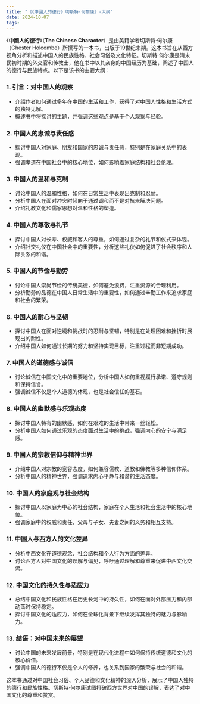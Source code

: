 ```yaml
---
title: "《《中國人的德行》切斯特·何爾康》-大纲"
date: 2024-10-07
tags: 
---
```

《**中國人的德行**》（**The Chinese Character**）是由美籍学者切斯特·何尔康（Chester Holcombe）所撰写的一本书，出版于19世纪末期。这本书旨在从西方视角分析和描述中国人的民族性格、社会习俗及文化特征。切斯特·何尔康是清末民初时期的外交官和传教士，他在书中以其亲身的中国经历为基础，阐述了中国人的德行与民族特点。以下是该书的主要大纲：

### 1. **引言：对中国人的观察**
   - 介绍作者如何通过多年在中国的生活和工作，获得了对中国人性格和生活方式的独特见解。
   - 概述书中将探讨的主题，并强调这些观点是基于个人观察与经验。

### 2. **中国人的忠诚与责任感**
   - 探讨中国人对家庭、朋友和国家的忠诚与责任感，特别是在家庭关系中的表现。
   - 强调孝道在中国社会中的核心地位，如何影响着家庭结构和社会伦理。

### 3. **中国人的温和与克制**
   - 讨论中国人的温和性格，如何在日常生活中表现出克制和忍耐。
   - 分析中国人在面对冲突时倾向于通过调和而不是对抗来解决问题。
   - 介绍礼教文化和儒家思想对温和性格的塑造。

### 4. **中国人的尊敬与礼节**
   - 探讨中国人对长辈、权威和客人的尊重，如何通过复杂的礼节和仪式来体现。
   - 介绍社交礼仪在中国社会中的重要性，分析这些礼仪如何促进了社会秩序和人际关系的和谐。

### 5. **中国人的节俭与勤劳**
   - 讨论中国人崇尚节俭的传统美德，如何避免浪费，注重资源的合理利用。
   - 分析勤劳的品德在中国人日常生活中的重要性，如何通过辛勤工作来追求家庭和社会的繁荣。

### 6. **中国人的耐心与坚韧**
   - 探讨中国人在面对逆境和挑战时的忍耐与坚韧，特别是在处理困难和挫折时展现出的耐性。
   - 介绍中国人如何通过长期的努力和坚持实现目标，注重过程而非短期成功。

### 7. **中国人的道德感与诚信**
   - 讨论诚信在中国文化中的重要地位，分析中国人如何重视履行承诺、遵守规则和保持信誉。
   - 强调诚信不仅是个人道德的体现，也是社会信任的基石。

### 8. **中国人的幽默感与乐观态度**
   - 探讨中国人特有的幽默感，如何在艰难的生活中带来一丝轻松。
   - 分析中国人如何通过乐观的态度面对生活中的挑战，强调内心的安宁与满足感。

### 9. **中国人的宗教信仰与精神世界**
   - 介绍中国人对宗教的宽容态度，如何兼容儒教、道教和佛教等多种信仰体系。
   - 分析中国人的精神世界，强调追求内心平静与和谐的生活态度。

### 10. **中国人的家庭观与社会结构**
   - 探讨中国人以家庭为中心的社会结构，家庭在个人生活和社会生活中的核心地位。
   - 强调家庭中的权威和责任，父母与子女、夫妻之间的义务和相互支持。

### 11. **中国人与西方人的文化差异**
   - 分析中西文化在道德观念、社会结构和个人行为方面的差异。
   - 讨论西方人对中国文化的误解与偏见，呼吁通过理解和尊重来促进中西文化交流。

### 12. **中国文化的持久性与适应力**
   - 总结中国文化和民族性格在历史长河中的持久性，如何在面对外部压力和内部动荡时保持稳定。
   - 探讨中国文化的适应力，如何在全球化背景下继续发挥其独特的魅力与影响力。

### 13. **结语：对中国未来的展望**
   - 讨论中国的未来发展前景，特别是在现代化进程中如何保持传统道德和文化的核心价值。
   - 强调中国人的德行不仅是个人的修养，也关系到国家的繁荣与社会的和谐。

这本书通过对中国社会习俗、个人品德和文化精神的深入分析，展示了中国人独特的德行和民族性格。切斯特·何尔康试图打破西方世界对中国的误解，表达了对中国文化的尊重和赞赏。
